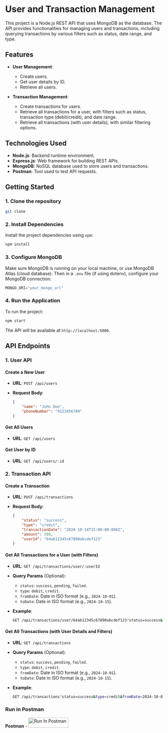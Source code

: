 # User and Transaction Management

This project is a Node.js REST API that uses MongoDB as the database. The API provides functionalities for managing users and transactions, including querying transactions by various filters such as status, date range, and type.

## Features

- **User Management**:
  
  - Create users.
  - Get user details by ID.
  - Retrieve all users.
- **Transaction Management**:
  
  - Create transactions for users.
  - Retrieve all transactions for a user, with filters such as status, transaction type (debit/credit), and date range.
  - Retrieve all transactions (with user details), with similar filtering options.

## Technologies Used

- **Node.js**: Backend runtime environment.
- **Express.js**: Web framework for building REST APIs.
- **MongoDB**: NoSQL database used to store users and transactions.
- **Postman**: Tool used to test API requests.

## Getting Started

### 1. Clone the repository

```bash
git clone
```

### 2. Install Dependencies

Install the project dependencies using `npm`:

```bash
npm install
```

### 3. Configure MongoDB

Make sure MongoDB is running on your local machine, or use MongoDB Atlas (cloud database). Then in a `.env` file (if using dotenv), configure your MongoDB connection:

```js
MONGO_URI="your_mongo_url"
```

### 4. Run the Application

To run the project:

```bash
npm start
```

The API will be available at `http://localhost:5000`.

## API Endpoints

### 1. **User API**

#### Create a New User

- **URL**: `POST /api/users`
  
- **Request Body**:
  
  ```json
  { 
      "name": "John Doe", 
      "phoneNumber": "9123456789" 
  }
  ```
  

#### Get All Users

- **URL**: `GET /api/users`
  

#### Get User by ID

- **URL**: `GET /api/users/:id`
  

### 2. **Transaction API**

#### Create a Transaction

- **URL**: `POST /api/transactions`
  
- **Request Body**:
  
  ```json
  { 
      "status": "success", 
      "type": "credit", 
      "transactionDate": "2024-10-14T15:00:00.000Z", 
      "amount": 300, 
      "userId": "64ab12345c67890abcdef123" 
  }
  ```
  

#### Get All Transactions for a User (with Filters)

- **URL**: `GET /api/transactions/user/:userId`
  
- **Query Params** (Optional):
  
  - `status`: `success`, `pending`, `failed`.
  - `type`: `debit`, `credit`.
  - `fromDate`: Date in ISO format (e.g., `2024-10-01`).
  - `toDate`: Date in ISO format (e.g., `2024-10-15`).
- **Example**:
  
  ```bash
  GET /api/transactions/user/64ab12345c67890abcdef123?status=success&type=debit&fromDate=2024-10-01&toDate=2024-10-15
  ```
  

#### Get All Transactions (with User Details and Filters)

- **URL**: `GET /api/transactions`
  
- **Query Params** (Optional):
  
  - `status`: `success`, `pending`, `failed`.
  - `type`: `debit`, `credit`.
  - `fromDate`: Date in ISO format (e.g., `2024-10-01`).
  - `toDate`: Date in ISO format (e.g., `2024-10-15`).
- **Example**:
  
  ```bash
  GET /api/transactions?status=success&type=credit&fromDate=2024-10-01&toDate=2024-10-15
  ```

### Run in Postman

**Postman** - [<img src="https://run.pstmn.io/button.svg" alt="Run In Postman" style="width: 128px; height: 32px;">](https://god.gw.postman.com/run-collection/26591371-f22e57b7-032e-4268-a9fd-097451b38b37?action=collection%2Ffork&source=rip_markdown&collection-url=entityId%3D26591371-f22e57b7-032e-4268-a9fd-097451b38b37%26entityType%3Dcollection%26workspaceId%3D6f236162-605d-44df-aa93-79d75022bdf5)